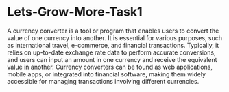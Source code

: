 # Lets-Grow-More-Task1
A currency converter is a tool or program that enables users to convert the value of one currency into another. It is essential for various purposes, such as international travel, e-commerce, and financial transactions. Typically, it relies on up-to-date exchange rate data to perform accurate conversions, and users can input an amount in one currency and receive the equivalent value in another. Currency converters can be found as web applications, mobile apps, or integrated into financial software, making them widely accessible for managing transactions involving different currencies.
